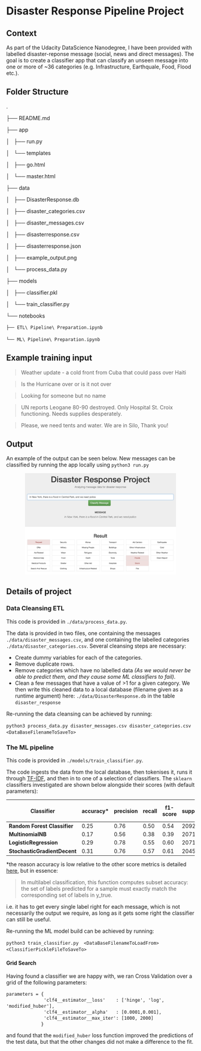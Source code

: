 # Disaster Response Pipeline Project

## Context

As part of the Udacity DataScience Nanodegree, I have been provided with labelled disaster-reponse message (social, news and direct messages).  The goal is to create a classifier app that can classify an unseen message into one or more of ~36 categories (e.g. Infrastructure, Earthquale, Food, Flood etc.).

## Folder Structure

.

├── README.md

├── app

│   ├── run.py

│   └── templates

│       ├── go.html

│       └── master.html

├── data

│   ├── DisasterResponse.db

│   ├── disaster_categories.csv

│   ├── disaster_messages.csv

│   ├── disasterresponse.csv

│   ├── disasterresponse.json

│   ├── example_output.png

│   └── process_data.py

├── models

│   ├── classifier.pkl

│   └── train_classifier.py

└── notebooks

    ├── ETL\ Pipeline\ Preparation.ipynb
    
    └── ML\ Pipeline\ Preparation.ipynb

## Example training input
> Weather update - a cold front from Cuba that could pass over Haiti

> Is the Hurricane over or is it not over

> Looking for someone but no name

> UN reports Leogane 80-90 destroyed. Only Hospital St. Croix functioning. Needs supplies desperately.

> Please, we need tents and water. We are in Silo, Thank you!

## Output

An example of the output can be seen below. New messages can be classified by running the app locally using `python3 run.py`

<p align="center">
<img src="data/example_output.png" width=80%>
</p>

## Details of project
### Data Cleansing ETL

This code is provided in `./data/process_data.py`.

The data is provided in two files, one containing the messages `./data/disaster_messages.csv`, and one containing the labelled categories `./data/disaster_categories.csv`.  Several cleansing steps are necessary:
- Create dummy variables for each of the categories.
- Remove duplicate rows.
- Remove categories which have no labelled data
    *(As we would never be able to predict them, and they cause some ML classifiers to fail).*
- Clean a few messages that have a value of >1 for a given category.
We then write this cleaned data to a local database (filename given as a runtime argument) here: `./data/DisasterResponse.db` in the table `disaster_response`

Re-running the data cleansing can be achieved by running:

```python3 process_data.py disaster_messages.csv disaster_categories.csv <DataBaseFilenameToSaveTo>```

### The ML pipeline

This code is provided in `./models/train_classifier.py`.

The code ingests the data from the local database, then tokenises it, runs it through [TF-IDF](https://scikit-learn.org/stable/modules/generated/sklearn.feature_extraction.text.TfidfTransformer.html), and then in to one of a selection of classifiers.  The `sklearn` classifiers investigated are shown below alongside their scores (with default parameters):

| Classifier | accuracy* | precision  |  recall | f1-score  | support | fit-time (secs) |
|---|---|---|---|---|---|---|
|**Random Forest Classifier**| 0.25 | 0.76    |  0.50  |    0.54 |    20925 |- |
|**MultinomialNB**|   0.17 |  0.56   |   0.38    |  0.39   |  20711 | - |
|**LogisticRegression**|  0.29 | 0.78     | 0.55  |    0.60   | 20711| 43.44 |
|**StochasticGradientDecent**| 0.31 | 0.76  |    0.57  |    0.61  |   20459 | 29.97 |

\*the reason accuracy is low relative to the other score metrics is detailed [here](https://scikit-learn.org/stable/modules/generated/sklearn.metrics.accuracy_score.html), but in essence:

>In multilabel classification, this function computes subset accuracy: the set of labels predicted for a sample must exactly match the corresponding set of labels in y_true.

i.e. it has to get every single label right for each message, which is not necessarily the output we require, as long as it gets some right the classifier can still be useful.

Re-running the ML model build can be achieved by running:

```python3 train_classifier.py  <DataBaseFilenameToLoadFrom> <ClassifierPickleFileToSaveTo>```

#### Grid Search

Having found a classifier we are happy with, we ran Cross Validation over a grid of the following parameters:
```
parameters = {
              'clf4__estimator__loss'    : ['hinge', 'log', 'modified_huber'],
              'clf4__estimator__alpha'   : [0.0001,0.001],
              'clf4__estimator__max_iter': [1000, 2000]
             }
```
and found that the `modified_huber` loss function improved the predictions of the test data, but that the other changes did not make a difference to the fit.

